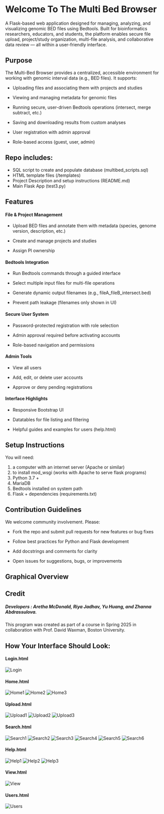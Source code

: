 # Welcome To The Multi Bed Browser

A Flask-based web application designed for managing, analyzing, and visualizing genomic BED files using Bedtools. Built for bioinformatics researchers, educators, and students, the platform enables secure file upload, project/study organization, multi-file analysis, and collaborative data review — all within a user-friendly interface.

## Purpose 

The Multi-Bed Browser provides a centralized, accessible environment for working with genomic interval data (e.g., BED files). It supports:

- Uploading files and associating them with projects and studies

- Viewing and managing metadata for genomic files

- Running secure, user-driven Bedtools operations (intersect, merge subtract, etc.)

- Saving and downloading results from custom analyses

- User registration with admin approval

- Role-based access (guest, user, admin)

## Repo includes:

- SQL script to create and populate database (multibed_scripts.sql)
- HTML template files (/templates)
- Project Description and setup instructions (README.md)
- Main Flask App (test3.py)


## Features

#### File & Project Management
- Upload BED files and annotate them with metadata (species, genome version, description, etc.)

- Create and manage projects and studies

- Assign PI ownership


#### Bedtools Integration
- Run Bedtools commands through a guided interface

- Select multiple input files for multi-file operations

- Generate dynamic output filenames (e.g., fileA_fileB_intersect.bed)

- Prevent path leakage (filenames only shown in UI)

#### Secure User System
- Password-protected registration with role selection

- Admin approval required before activating accounts

-  Role-based navigation and permissions


#### Admin Tools
- View all users

- Add, edit, or delete user accounts

- Approve or deny pending registrations

#### Interface Highlights

- Responsive Bootstrap UI

- Datatables for file listing and filtering

- Helpful guides and examples for users (help.html)


## Setup Instructions

You will need:

1. a computer with an internet server (Apache or similar)
2. to install mod_wsgi (works with Apache to serve flask programs)
3. Python 3.7 +
4. MariaDB 
5. Bedtools installed on system path
6. Flask + dependencies (requirements.txt)


## Contribution Guidelines
We welcome community involvement. Please:

- Fork the repo and submit pull requests for new features or bug fixes

- Follow best practices for Python and Flask development

- Add docstrings and comments for clarity

- Open issues for suggestions, bugs, or improvements

## Graphical Overview

## Credit 

##### Developers :  Aretha McDonald, Riya Jadhav, Yu Huang, and Zhanna Abdrassulova. 

This program was created as part of a course in Spring 2025 in collaboration with Prof. David Waxman, Boston University. 

## How Your Interface Should Look: 

#### Login.html
![Login](images/login.png)


#### Home.html
![Home1](images/home1.png)
![Home2](images/home2.png)
![Home3](images/home3.png)

#### Upload.html
![Upload1](images/upload1.png)
![Upload2](images/upload2.png)
![Upload3](images/upload3.png)

#### Search.html
![Search1](images/search1.png)
![Search2](images/search2.png)
![Search3](images/search3.png)
![Search4](images/search4.png)
![Search5](images/search5.png)
![Search6](images/search6.png)

#### Help.html
![Help1](images/help1.png)
![Help2](images/help2.png)
![Help3](images/help3.png)

#### View.html
![View](images/view.png)

#### Users.html
![Users](images/users.png)
